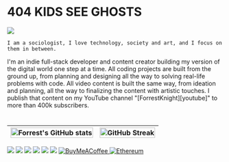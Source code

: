 # 404 KIDS SEE GHOSTS

<!-- <p align="center">
  Visitor count<br>
  <img src="https://profile-counter.glitch.me/404KSG/count.svg" />
</p> -->
<p>
  <a href="https://count.getloli.com/"><img src="https://count.getloli.com/get/@:404KSG"></a>
  
`I am a sociologist, I love technology, society and art, and I focus on them in between.`

I'm an indie full-stack developer and content creator building my version of the digital world one step at a time. All coding projects are built from the ground up, from planning and designing all the way to solving real-life problems with code. All video content is built the same way, from ideation and planning, all the way to finalizing the content with artistic touches. I publish that content on my YouTube channel "[ForrestKnight][youtube]" to more than 400k subscribers.

#
| <img src="https://github-readme-stats.vercel.app/api?username=forrestknight&show_icons=true&theme=dark" alt="Forrest's GitHub stats" width="100%" /> | <a href="https://git.io/streak-stats"><img src="https://streak-stats.demolab.com/?user=DenverCoder1&theme=dark" alt="GitHub Streak" width="100%" /></a> |
|--------------------------------------------------------------------------------------------------------------------------------------------------------------|------------------------------------------------------------------------------------------------------------------------------------------------------------------------|

<p align="left">
  
   <a href="https://twitter.com/404KSG" alt="Twitter">
    <img src="https://img.shields.io/badge/Follow-%2300ACEE.svg?&style=for-the-badge&logo=twitter&logoColor=white&labelColor=007ACC"/></a>
  
  <a href="https://t.me/isaiahsystem" alt="Telegram">
    <img src="https://img.shields.io/badge/Join-%232CA5E0.svg?&style=for-the-badge&logo=telegram&logoColor=white&labelColor=0088CC"/></a>
  
<a href="https://kidsseeghosts.substack.com/" alt="Substack">
    <img src="https://img.shields.io/badge/Subscribe-%23F15746.svg?&style=for-the-badge&logo=substack&logoColor=white&labelColor=E33200"/></a>
  
  <a href="https://medium.com/@404KSG" alt="Medium">
    <img src="https://img.shields.io/badge/Follow-%23333333.svg?&style=for-the-badge&logo=medium&logoColor=white&labelColor=000000"/></a>
    
 <a href="https://www.youtube.com/@404KSG" alt="YouTube">
    <img src="https://img.shields.io/badge/Subscribe-%23FF0000.svg?&style=for-the-badge&logo=youtube&logoColor=white&labelColor=CC0000"/></a>
 
<a href="https://www.instagram.com/404kidsseeghosts/" alt="Instagram">
    <img src="https://img.shields.io/badge/Follow-%23E1306C.svg?&style=for-the-badge&logo=instagram&logoColor=white&labelColor=C13584"/></a>
  
<a href="https://www.notion.so/Buy-Me-a-Coffee-8aace3a4e782469c8a7be1fc7e50184f" target="_blank">
    <img src="https://img.shields.io/badge/BuyMeACoffee-ffdd00?style=for-the-badge&logo=BuyMeACoffee&logoColor=000000" alt="BuyMeACoffee"/>
</a>
  
<a href="https://www.notion.so/Buy-Me-a-Coffee-8aace3a4e782469c8a7be1fc7e50184f" target="_blank">
    <img src="https://img.shields.io/badge/Ethereum-3C3C3D?style=for-the-badge&logo=ethereum&logoColor=white" alt="Ethereum"/>
</a>
